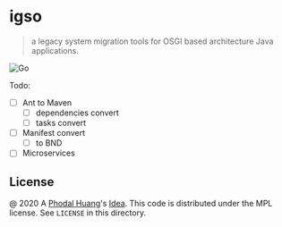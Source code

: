 # igso

> a legacy system migration tools for OSGI based architecture Java applications.

![Go](https://github.com/phodal/igso/workflows/Go/badge.svg)

Todo:

 - [ ] Ant to Maven
    - [ ] dependencies convert
    - [ ] tasks convert
 - [ ] Manifest convert
    - [ ] to BND
 - [ ] Microservices

License
---

@ 2020 A [Phodal Huang](https://www.phodal.com)'s [Idea](http://github.com/phodal/ideas).  This code is distributed under the MPL license. See `LICENSE` in this directory.

